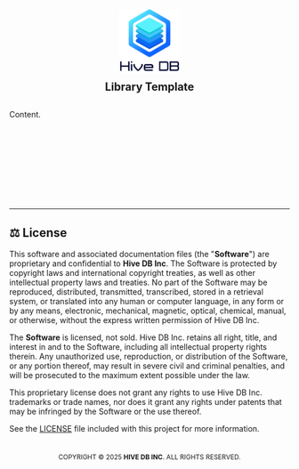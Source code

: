 <h1 align="center">
    <picture>
        <source media="(prefers-color-scheme: dark)" srcset="https://raw.githubusercontent.com/hive-db/.github/refs/heads/main/media/hive-stack-block-alt.png">
        <img width="108px"  alt="Hive Database Logo" src="https://raw.githubusercontent.com/hive-db/.github/refs/heads/main/media/hive-stack-block.png">
    </picture>
    <br><sub><sup>Library Template</sup></sub>
</h1>
<!-- ⬢⬢⬢⬡⬡⬡⬡⬡⬡⬡⬡⬡⬡⬡⬡⬡⬡⬡⬡⬡⬡⬡⬡⬡⬡⬡⬡⬡⬡⬡⬡⬡⬡⬡⬡⬡⬡⬡⬡⬢⬢⬢ -->

Content.

<br>







<br><br><br><br><br><br>




<!-- ⬢⬢⬢⬡⬡⬡⬡⬡⬡⬡⬡⬡⬡⬡⬡⬡⬡⬡⬡⬡⬡⬡⬡⬡⬡⬡⬡⬡⬡⬡⬡⬡⬡⬡⬡⬡⬡⬡⬡⬢⬢⬢ -->
<div id="license">
<hr>
<h2>⚖️ License</h2>
<p>
This software and associated documentation files (the "<b>Software</b>") are proprietary and confidential to <b>Hive DB Inc</b>. The Software is protected by copyright laws and international copyright treaties, as well as other intellectual property laws and treaties. No part of the Software may be reproduced, distributed, transmitted, transcribed, stored in a retrieval system, or translated into any human or computer language, in any form or by any means, electronic, mechanical, magnetic, optical, chemical, manual, or otherwise, without the express written permission of Hive DB Inc.

The <b>Software</b> is licensed, not sold. Hive DB Inc. retains all right, title, and interest in and to the Software, including all intellectual property rights therein. Any unauthorized use, reproduction, or distribution of the Software, or any portion thereof, may result in severe civil and criminal penalties, and will be prosecuted to the maximum extent possible under the law.

This proprietary license does not grant any rights to use Hive DB Inc. trademarks or trade names, nor does it grant any rights under patents that may be infringed by the Software or the use thereof.
</p>
<p>See the <a href="./LICENSE" title="Software License file">LICENSE</a> file included with this project for more information.</p>
</div>

<!-- ⬢⬢⬢⬡⬡⬡⬡⬡⬡⬡⬡⬡⬡⬡⬡⬡⬡⬡⬡⬡⬡⬡⬡⬡⬡⬡⬡⬡⬡⬡⬡⬡⬡⬡⬡⬡⬡⬡⬡⬢⬢⬢ -->
<div align="center">
    <h2></h2>
    <sub>
        COPYRIGHT &copy; 2025 <b>HIVE DB INC</b>. ALL RIGHTS RESERVED.
    </sub>
</div>
